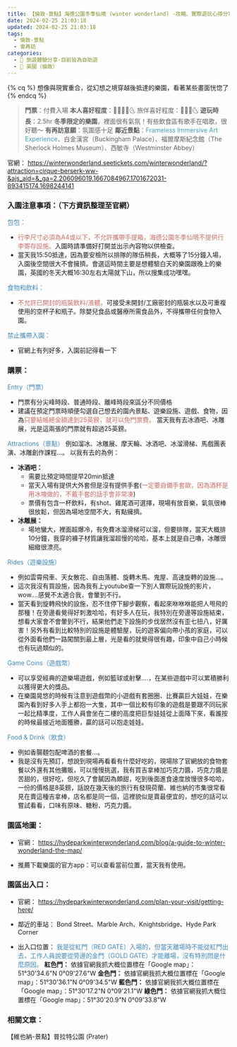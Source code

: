```yaml
---
title: 【倫敦-景點】海德公園冬季仙境 (winter wonderland) -攻略、實際遊玩心得分享  
date: 2024-02-25 21:03:18
updated: 2024-02-25 21:03:18
tags:
  - 倫敦-景點
  - 會再訪
categories: 
  - 🌴 旅遊體驗分享-目前皆為自助遊
  - 🥥 英國（倫敦） 
---
```

{% cq %} 想像與現實重合，從幻想之境穿越後抵達的樂園，看著某些畫面恍惚了 {% endcq %}
>**門票**：付費入場
>**本人喜好程度**：🌝🌝🌝🌝🌜  旅伴喜好程度：🌝🌝🌝🌜
**遊玩時長**：2.5hr
>**冬季限定的樂園**，裡面很有氣氛！有些飲食區有歌手在唱歌，很好聽～
>**有再訪意願**：氛圍感十足
>**鄰近景點**：<font color=#4599B6>Frameless Immersive Art Experience</font>、白金漢宮（Buckingham Palace）、福爾摩斯紀念館（The Sherlock Holmes Museum）、西敏寺（Westminster Abbey）

<!-- more -->

官網：
https://winterwonderland.seetickets.com/winterwonderland/?attraction=cirque-berserk-ww-&ajs_aid=&_ga=2.206096019.1667084967.1701672031-893415174.1698244141

### 入園注意事項：（下方資訊整理至官網）
<font color=#4287B5>包包：</font>
+ <font color=#c36d67>行李尺寸必須為A4或以下，不允許攜帶手提箱，海德公園冬季仙境不提供行李寄存設施。</font>入園時請準備好打開並出示內容物以供檢查。
+ 當天我15:50抵達，因為要安檢所以排隊的隊伍稍長，大概等了15分鐘入場，入園後空間很大不會擁擠。會選這時間主要是想體驗白天的樂園跟晚上的樂園，英國的冬天大概16:30左右太陽就下山，所以搜集成功嘿嘿。 

<font color=#4287B5>食物和飲料：</font>
+ <font color=#c36d67>不允許已開封的瓶裝飲料/液體。</font>可接受未開封/工廠密封的瓶裝水以及可重複使用的空杯子和瓶子。除嬰兒食品或醫療所需食品外，不得攜帶任何食物入園。

<font color=#4287B5>禁止攜帶入園：</font>
+ 官網上有列好多，入園前記得看一下

### 購票： 
<font color=#4287B5>Entry（門票）</font>
+ 門票有分尖峰時段、普通時段、離峰時段來區分不同價格
+ 建議在預定門票時順便勾選自己想去的園內景點、遊樂設施、遊戲、食物，因為<font color=#c36d67>只要結帳總金額達到25英鎊，就可以免門票費。</font>
當天我有去冰酒吧、冰雕展，光是這兩張的門票就有超過25英鎊。

<font color=#4287B5>Attractions（景點）</font>
例如溜冰、冰雕展、摩天輪、冰酒吧、冰溜滑梯、馬戲團表演、冰雕創作課程...。
以我有去的為例：
+ **冰酒吧：**
     + 需要比預定時間提早20min抵達
     + 當天入場有提供大外套但是沒有提供手套(<font color=#c36d67>一定要自備手套歐，因為酒杯是用冰塊做的，不戴手套的話手會非常凍</font>)
     + 票價有包含一杯飲料，有shot、雞尾酒可選擇，現場有放音樂，氣氛很棒很放鬆，但因為場地空間不大，有點擁擠。
+ **冰雕展：**
     + 場地蠻大，裡面超爆冷，有免費冰溜滑梯可以溜，但要排隊，當天大概排10分鐘，我穿的褲子材質讓我溜超慢的哈哈，基本上就是自己嚕，冰雕很細緻很漂亮。

<font color=#4287B5>Rides（遊樂設施）</font>
+ 例如雲霄飛車、天女散花、自由落體、旋轉木馬、鬼屋、高速旋轉的設施...。
+ 這次我沒有買設施，因為我有上youtube查一下別人實際玩設施的影片，wow....感覺不太適合我，會暈到不行。
+ 當天看到旋轉飛快的設施，忍不住停下腳步觀察，看起來咻咻咻能把人甩飛的那種！在旁邊看覺得好刺激哈哈，有好多人在玩，我特別在旁邊等設施結束，想看大家會不會暈到不行，結果他們走下設施的步伐居然沒有歪七扭八，好厲害！另外有看到比較特別的設施是體驗屋，玩的遊客偏向帶小孩的家庭，可以從外面看他們一路闖關到最上層，光是看的就覺得很有趣，印象中自己小時候也有玩過類似的。

<font color=#4287B5>Game Coins（遊戲幣）</font>
 + 可以享受經典的遊樂場遊戲，例如籃球或射擊....，在某些遊戲中可以累積勝利以獲得更大的獎品。 
 + 在樂園晃悠的時候有注意到遊戲幣的小遊戲有套圈圈、比賽贏巨大娃娃，在樂園內看到好多人手上都抱一大隻，其中一個比較有印象的遊戲是要跟不同玩家一起比精準度，工作人員會坐在二樓的高度把巨型娃娃從上面降下來，看誰按的時候最接近地面獲勝，贏的話可以抱走娃娃。

<font color=#4287B5>Food & Drink（飲食）</font>
  + 例如香腸麵包配啤酒的套餐...。
  + 我是沒有先預訂，想說到現場再看看有什麼好吃的，現場除了官網放的食物套餐以外還有其他攤販，可以慢慢挑選，我有買吉拿棒加巧克力醬，巧克力醬是苦甜的，很好吃，但吃久了會膩因為頗甜，吃到後面進食速度放慢很多哈哈，一份的價格是8英鎊，話說在幾天後的旅行有發現荷蘭、維也納的市集很常看見在賣這種吉拿棒，店名都是同一個，這裡貌似是賣最便宜的，想吃的話可以嘗試看看，口味有原味、糖粉、巧克力醬。

### 園區地圖：
+ 官網：
https://hydeparkwinterwonderland.com/blog/a-guide-to-winter-wonderland-the-map/   
 
+ 推薦下載樂園的官方app：可以查看當前位置，當天我有使用。

### 園區出入口：
+ 官網：
https://hydeparkwinterwonderland.com/plan-your-visit/getting-here/
 
+ 鄰近的車站：
Bond Street、Marble Arch、Knightsbridge、Hyde Park Corner
+ 出入口位置：
<font color=#4287B5>我是從紅門（RED GATE）入場的，但當天離場時不能從紅門出去，工作人員說要從旁邊的金門（GOLD GATE）才能離場，沒有特別問是什麼原因。</font> 
**紅色門：**
依據官網我抓大概位置標在「Google map」：51°30'34.6"N 0°09'27.6"W
**金色門：**
依據官網我抓大概位置標在「Google map」：51°30'36.1"N 0°09'34.5"W
**藍色門：**
依據官網我抓大概位置標在「Google map」：51°30'17.2"N 0°09'21.1"W
**綠色門：**
依據官網我抓大概位置標在「Google map」：51°30'20.9"N 0°09'33.8"W

### 相關文章：
【維也納-景點】普拉特公園 (Prater)
